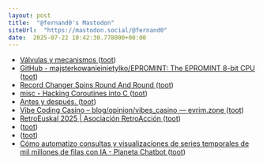```yaml
---
layout: post
title:  "@fernand0's Mastodon"
siteUrl:  "https://mastodon.social/@fernand0"
date:  2025-07-22 10:42:30.778000+00:00
---
```

*  [Válvulas y mecanismos  ](https://www.flickr.com/photos/fernand0/54636735089/) ([toot](https://mastodon.social/@fernand0/114896466789997535))
*  [GitHub - majsterkowanieinietylko/EPROMINT: The EPROMINT 8-bit CPU ](https://github.com/majsterkowanieinietylko/EPROMINT/tree/mai) ([toot](https://mastodon.social/@fernand0/114896262102025991))
*  [Record Changer Spins Round And Round ](https://hackaday.com/2025/07/14/record-changer-spins-round-and-round) ([toot](https://mastodon.social/@fernand0/114895971879638424))
*  [misc  - Hacking Coroutines into C ](https://wiomoc.de/misc/posts/hacking_coroutines_into_c.htm) ([toot](https://mastodon.social/@fernand0/114894227498761582))
*  [Antes y después. ](https://avecesunafoto.wordpress.com/2025/07/21/antes-y-despues-2) ([toot](https://mastodon.social/@fernand0/114894225526325803))
*  [Vibe Coding Casino – blog/opinion/vibes_casino — evrim.zone ](https://evrim.zone/blog/opinion/vibes_casin) ([toot](https://mastodon.social/@fernand0/114892369058952319))
*  [RetroEuskal 2025 \| Asociación RetroAcción ](https://www.retroaccion.org/retroeuskal-202) ([toot](https://mastodon.social/@fernand0/114892251690196403))
*  [ ](https://infosec.exchange/@florenciocano) ([toot](https://mastodon.social/@fernand0/114892194563128204))
*  [ ](https://mastodon.social/users/fernand0/statuses/114892193716817160/activity) ([toot](https://mastodon.social/users/fernand0/statuses/114892193716817160/activity))
*  [Cómo automatizo consultas y visualizaciones de series temporales de mil millones de filas con IA - Planeta Chatbot  ](https://planetachatbot.com/como-automatizo-consultas-y-visualizaciones-de-series-temporales-de-mil-millones-de-filas-con-ia/) ([toot](https://mastodon.social/@fernand0/114891857988539792))
